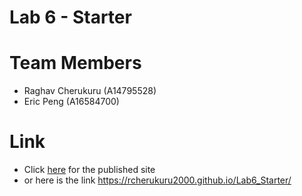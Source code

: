 # Lab 6 - Starter

# Team Members
- Raghav Cherukuru (A14795528)
- Eric Peng (A16584700)

# Link
- Click [here](https://rcherukuru2000.github.io/Lab6_Starter/) for the published site
-  or here is the link https://rcherukuru2000.github.io/Lab6_Starter/

